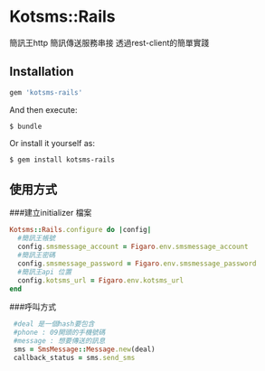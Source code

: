 # Kotsms::Rails
簡訊王http 簡訊傳送服務串接
透過rest-client的簡單實踐

## Installation


```ruby
gem 'kotsms-rails'
```

And then execute:

    $ bundle

Or install it yourself as:

    $ gem install kotsms-rails

## 使用方式

###建立initializer 檔案
```ruby
Kotsms::Rails.configure do |config|
  #簡訊王帳號
  config.smsmessage_account = Figaro.env.smsmessage_account
  #簡訊王密碼
  config.smsmessage_password = Figaro.env.smsmessage_password
  #簡訊王api 位置
  config.kotsms_url = Figaro.env.kotsms_url
end 
```

###呼叫方式
```ruby
 #deal 是一個hash要包含
 #phone : 09開頭的手機號碼
 #message : 想要傳送的訊息
 sms = SmsMessage::Message.new(deal)
 callback_status = sms.send_sms
```
